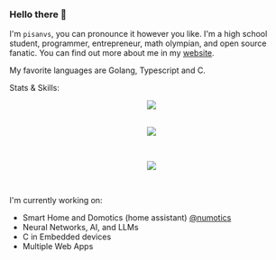### Hello there 👋

I'm `pisanvs`, you can pronounce it however you like. I'm a high school student, programmer,
entrepreneur, math olympian, and open source fanatic. You can find out more about me in my
[website](https://pisanvs.cl).

My favorite languages are Golang, Typescript and C.

Stats & Skills:

<div align="center">
  <img src="https://github-readme-stats.vercel.app/api/top-langs/?username=pisanvs&langs_count=6&exclude_repo=pisanvs.cl,GLOBE-spacedebris&theme=github_dark&layout=compact" />
</div>

<br />

<p align="center">
    <a href="https://skillicons.dev">
      <img src="https://skillicons.dev/icons?i=js,ts,deno,c,py,html,css,go,dart,arduino" />
    </a>
</p>

<br />

<p align="center">
    <a href="https://skillicons.dev">
      <img src="https://skillicons.dev/icons?i=react,nextjs,flutter" />
    </a>
</p>

<br />

I'm currently working on:
  - Smart Home and Domotics (home assistant) [@numotics](https://github.com/numotics) 
  - Neural Networks, AI, and LLMs
  - C in Embedded devices
  - Multiple Web Apps


<!--
**pisanvs/pisanvs** is a ✨ _special_ ✨ repository because its `README.md` (this file) appears on your GitHub profile.

Here are some ideas to get you started:

- 🔭 I’m currently working on ...
- 🌱 I’m currently learning ...
- 👯 I’m looking to collaborate on ...
- 🤔 I’m looking for help with ...
- 💬 Ask me about ...
- 📫 How to reach me: ...
- 😄 Pronouns: ...
- ⚡ Fun fact: ...
-->
